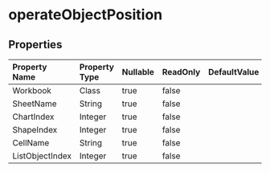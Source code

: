 # **operateObjectPosition**

 

## **Properties**

| Property Name | Property Type | Nullable |  ReadOnly | DefaultValue | Description | 
| :- | :- | :- |:- |  :- | :- |
|Workbook|Class|true|false |  ||
|SheetName|String|true|false |  ||
|ChartIndex|Integer|true|false |  ||
|ShapeIndex|Integer|true|false |  ||
|CellName|String|true|false |  ||
|ListObjectIndex|Integer|true|false |  ||

